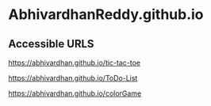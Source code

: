 # AbhivardhanReddy.github.io

## Accessible URLS 
https://abhivardhan.github.io/tic-tac-toe

https://abhivardhan.github.io/ToDo-List

https://abhivardhan.github.io/colorGame
